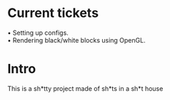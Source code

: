 # Current tickets
• Setting up configs.\
• Rendering black/white blocks using OpenGL.

# Intro
This is a sh\*tty project made of sh\*ts in a sh*t house
